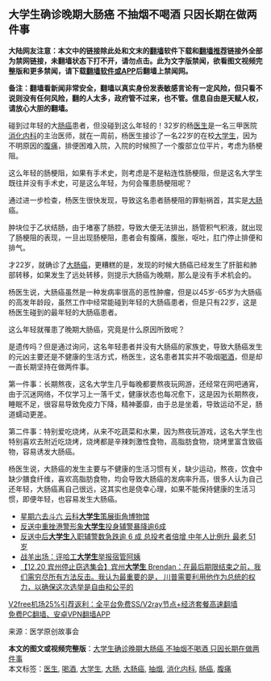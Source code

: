  <h2>大学生确诊晚期大肠癌 不抽烟不喝酒 只因长期在做两件事</h2> <p class="notice"><b>大陆网友注意：本文中的链接除此处和文末的<a href="https://github.com/bannedbook/fanqiang" >翻墙</a>软件下载和<a href="https://github.com/killgcd/justmysocks/blob/master/README.md">翻墙推荐</a>链接外全部为禁网链接，未翻墙状态下打不开，请勿点击。此为文字版禁闻，欲看图文视频完整版和更多禁闻，请下载<a href="https://github.com/bannedbook/fanqiang">翻墙软件或APP</a>后翻墙上禁闻网。</p><p>备注：翻墙看新闻非常安全，翻墙以真实身份发表敏感言论有一定风险，但只看不说则没有任何风险，翻的人太多，政府管不过来，也不管。信息自由是天赋人权，请放心大胆的翻墙。</b></p>  <div class="entry"> <p id="conimg">碰到过年轻的大<a href="https://www.bannedbook.org/bnews/tag/%E8%82%A0%E7%99%8C/" class="st_tag internal_tag" rel="tag" title="标签 肠癌 下的日志">肠癌</a>患者，但没碰到这么年轻的！32岁的杨<a href="https://www.bannedbook.org/bnews/tag/%e5%8c%bb%e7%94%9f/" class="st_tag internal_tag" rel="tag" title="标签 医生 下的日志">医生</a>是一名三甲医院<a href="https://www.bannedbook.org/bnews/tag/%e6%b6%88%e5%8c%96%e5%86%85%e7%a7%91/" class="st_tag internal_tag" rel="tag" title="标签 消化内科 下的日志">消化内科</a>的主治医师，就在一周前，杨医生接诊了一名22岁的在校<a href="https://www.bannedbook.org/bnews/tag/%e5%a4%a7%e5%ad%a6%e7%94%9f/" class="st_tag internal_tag" rel="tag" title="标签 大学生 下的日志">大学生</a>，因为不明原因的<a href="https://www.bannedbook.org/bnews/tag/%e8%85%b9%e7%97%9b/" class="st_tag internal_tag" rel="tag" title="标签 腹痛 下的日志">腹痛</a>，排便困难入院，入院的时候照了一个腹部立位平片，考虑为肠梗阻。</p> <p>这么年轻的肠梗阻，如果有手术史，则考虑是不是粘连性肠梗阻，但是这名大学生既往并没有手术史，可是这么年轻，为何会罹患肠梗阻呢？</p> <p>通过进一步检查，杨医生很快发现，导致这名患者肠梗阻的罪魁祸首，其实是<a href="https://www.bannedbook.org/bnews/tag/%E5%A4%A7%E8%82%A0/" class="st_tag internal_tag" rel="tag" title="标签 大肠 下的日志">大肠</a>癌。</p> <p>肿块位于乙状结肠，由于堵塞了肠腔，导致大便无法排出，肠管积气积液，就出现了肠梗阻的表现，一旦出现肠梗阻，患者会有腹痛，腹胀，呕吐，肛门停止排便和排气。</p>  <p>才22岁，就确诊了<a href="https://www.bannedbook.org/bnews/tag/%E5%A4%A7%E8%82%A0%E7%99%8C/" class="st_tag internal_tag" rel="tag" title="标签 大肠癌 下的日志">大肠癌</a>，更糟糕的是，发现的时候大肠癌已经发生了肝脏和肺部转移，如果发生了远处转移，则提示大肠癌为晚期，那么是没有手术机会的。</p> <p>杨医生说，大肠癌虽然是一种发病率很高的恶性肿瘤，但是以45岁-65岁为大肠癌的高发年龄段，虽然工作中经常能碰到年轻的大肠癌患者，但是只有22岁，这是杨医生碰到的最年轻的大肠癌患者。</p> <p>这么年轻就罹患了晚期大肠癌，究竟是什么原因所致呢？</p> <p>是遗传吗？但是通过询问，这名年轻患者并没有大肠癌的家族史，导致大肠癌发生的元凶主要还是不健康的生活方式，杨医生，这名患者其实并不吸烟<a href="https://www.bannedbook.org/bnews/tag/%E5%96%9D%E9%85%92/" class="st_tag internal_tag" rel="tag" title="标签 喝酒 下的日志">喝酒</a>，但是却一直长期坚持在做两件事。</p>  <p>第一件事：长期熬夜，这名大学生几乎每晚都要熬夜玩网游，还经常在网吧通宵，由于沉迷网络，不仅学习上一落千丈，健康状态也每况愈下，这是因为长期熬夜，睡眠不足，很容易导致免疫力下降，精神萎靡，由于总是坐着，导致运动不足，肠道蠕动更差。</p> <p>第二件事：特别爱吃烧烤，从来不吃蔬菜和水果，因为熬夜玩游戏，这名大学生也特别喜欢去附近吃烧烤，烧烤都是辛辣刺激性食物，高脂肪食物，烧烤里富含致癌物，容易诱发大肠癌。</p> <p>杨医生说，大肠癌的发生主要与不健康的生活习惯有关，缺少运动，熬夜，饮食中缺少膳食纤维，喜欢高脂肪食物，均会导致大肠癌的发病率升高，很多人认为自己还年轻，大肠癌离自己很远，这其实也是侥幸心理，如果不能保持健康的生活习惯，即便年轻，也容易发生大肠癌。</p> <ul class='op-related-articles' title='相关阅读'> <li><a href='https://www.bannedbook.org/bnews/taiwannews/20201229/1456940.html' target='_blank'>星期六去斗六 云科<b>大学生</b>策展街角博物馆</a></li> <li><a href='https://www.bannedbook.org/bnews/worldnews/20201229/1456714.html' target='_blank'>反送中重挫港警形象<b>大学生</b>投身辅警暴降逾6成</a></li> <li><a href='https://www.bannedbook.org/bnews/comments/20201229/1456675.html' target='_blank'>反送中后<b>大学生</b>入职辅警数急跌逾 6 成 总投考者倍增 中年人比例升 最老 51 岁</a></li> <li><a href='https://www.bannedbook.org/bnews/comments/20201224/1454102.html' target='_blank'>战羊出场：评哈工<b>大学生</b>举报宿管阿姨</a></li> <li><a href='https://www.bannedbook.org/bnews/bannedvideo/20201223/1453389.html' target='_blank'>【12.20 宾州停止窃选集会】宾州<b>大学生</b> Brendan：在最后期限结束之前，我们需穷尽所有方法反击。我认为最重要的是， 川普需要利用他作为总统的权力，以确保这次选举是自由和公平的</a></li> </ul> <p class="texttj"> <a href="https://github.com/bannedbook/fanqiang/wiki/V2ray%E6%9C%BA%E5%9C%BA" target="_blank">V2free机场25%引荐返利：全平台免费SS/V2ray节点+经济套餐高速翻墙</a><br/> <a href="https://github.com/bannedbook/fanqiang/wiki/%E7%A6%81%E9%97%BB%E7%BD%91%E5%AE%89%E5%8D%93%E7%BF%BB%E5%A2%99%E6%96%B0%E9%97%BBAPP" target="_blank">免费PC翻墙、安卓VPN翻墙APP</a></p><p> 来源：医学原创故事会 </p> <a name='sharetosocial'></a>       <div><b>本文的图文或视频完整版</b>：<a href='https://www.bannedbook.org/bnews/health/20201229/1456979.html'>大学生确诊晚期大肠癌 不抽烟不喝酒 只因长期在做两件事</a></div>  </div><!--END ENTRY--> <div class="postfooter"> <div>本文标签：<a href="https://www.bannedbook.org/bnews/tag/%e5%8c%bb%e7%94%9f/" rel="tag">医生</a>, <a href="https://www.bannedbook.org/bnews/tag/%E5%96%9D%E9%85%92/" rel="tag">喝酒</a>, <a href="https://www.bannedbook.org/bnews/tag/%e5%a4%a7%e5%ad%a6%e7%94%9f/" rel="tag">大学生</a>, <a href="https://www.bannedbook.org/bnews/tag/%E5%A4%A7%E8%82%A0/" rel="tag">大肠</a>, <a href="https://www.bannedbook.org/bnews/tag/%E5%A4%A7%E8%82%A0%E7%99%8C/" rel="tag">大肠癌</a>, <a href="https://www.bannedbook.org/bnews/tag/%E6%8A%BD%E7%83%9F/" rel="tag">抽烟</a>, <a href="https://www.bannedbook.org/bnews/tag/%e6%b6%88%e5%8c%96%e5%86%85%e7%a7%91/" rel="tag">消化内科</a>, <a href="https://www.bannedbook.org/bnews/tag/%E8%82%A0%E7%99%8C/" rel="tag">肠癌</a>, <a href="https://www.bannedbook.org/bnews/tag/%e8%85%b9%e7%97%9b/" rel="tag">腹痛</a></div>  </div><!--END POSTFOOTER--> 